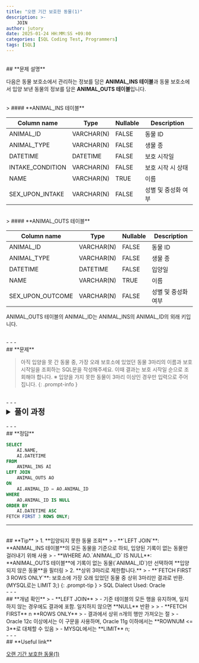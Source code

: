 ```yaml
---
title: "오랜 기간 보호한 동물(1)"
description: >-
    JOIN
author: jutory
date: 2025-01-24 HH:MM:SS +09:00
categories: [SQL Coding Test, Programmers]
tags: [SQL]
---
```

<br>
## **문제 설명**

다음은 동물 보호소에서 관리하는 정보를 담은 **ANIMAL_INS 테이블**과 동물 보호소에서 입양 보낸 동물의 정보를 담은 **ANIMAL_OUTS 테이블**입니다.

<br>
> #### **ANIMAL_INS 테이블**

| Column name      | Type         | Nullable | Description                 |
|------------------|--------------|----------|-----------------------------|
| ANIMAL_ID        | VARCHAR(N)   | FALSE    | 동물 ID                     |
| ANIMAL_TYPE      | VARCHAR(N)   | FALSE    | 생물 종                     |
| DATETIME         | DATETIME     | FALSE    | 보호 시작일                 |
| INTAKE_CONDITION | VARCHAR(N)   | FALSE    | 보호 시작 시 상태           |
| NAME             | VARCHAR(N)   | TRUE     | 이름                        |
| SEX_UPON_INTAKE  | VARCHAR(N)   | FALSE    | 성별 및 중성화 여부         |

<br>
> #### **ANIMAL_OUTS 테이블**

| Column name         | Type         | Nullable | Description                 |
|---------------------|--------------|----------|-----------------------------|
| ANIMAL_ID           | VARCHAR(N)   | FALSE    | 동물 ID                     |
| ANIMAL_TYPE         | VARCHAR(N)   | FALSE    | 생물 종                     |
| DATETIME            | DATETIME     | FALSE    | 입양일                      |
| NAME                | VARCHAR(N)   | TRUE     | 이름                        |
| SEX_UPON_OUTCOME    | VARCHAR(N)   | FALSE    | 성별 및 중성화 여부         |

ANIMAL_OUTS 테이블의 ANIMAL_ID는 ANIMAL_INS의 ANIMAL_ID의 외래 키입니다.

<br>
- - -
<br>
## **문제**

> 아직 입양을 못 간 동물 중, 가장 오래 보호소에 있었던 동물 3마리의 이름과 보호 시작일을 조회하는 SQL문을 작성해주세요. 이때 결과는 보호 시작일 순으로 조회해야 합니다. ※ 입양을 가지 못한 동물이 3마리 이상인 경우만 입력으로 주어집니다.
{: .prompt-info }

<br>
- - -
<br>
<details>
  <summary style="font-size: 1.5em; font-weight: bold;">풀이 과정</summary>
<div markdown="1">
1. **조건 확인**  
   - **입양되지 못한 동물**만 찾기 위해 **ANIMAL_OUTS 테이블에 해당 동물의 기록이 없는 경우**를 필터링해야 함

2. **테이블 결합 (LEFT JOIN)**  
   - 두 테이블을 **`ANIMAL_ID`** 기준으로 결합
   - **LEFT JOIN** 선택 이유: 모든 보호소에 들어온 동물을 기준으로 하고, 입양되지 않은 동물을 포함하기 위해 사용

3. **조건 필터링**  
   - **WHERE AO.`ANIMAL_ID` IS NULL** 조건을 사용하여 **입양 기록이 없는 동물만** 선택
   - LEFT JOIN 결과에서 입양 기록이 없는 경우, **ANIMAL_OUTS 테이블**의 **`ANIMAL_ID`는 NULL**로 반환되므로 이를 활용한 것

4. **결과 정렬**
   - 정렬 기준에 따라 **ORDER BY**로 결과 정렬
     - 보호 시작일을 기준으로 오름차순 정렬해야 하므로 **ORDER BY AI.`DATETIME` ASC** 사용

5. **상위 3마리로 제한**  
   - **FETCH FIRST 3 ROWS ONLY**를 사용하여 상위 3마리만 출력

6. **최종 결과 출력**  
   - SELECT 절에서 **이름(`NAME`)**과 **입양일(`DATETIME`)** 출력

* **_교훈_**  
   - 나는 오라클 12 버전 밑에서 프로젝트를 진행했어서 ROWNUM에 익숙했는데....  **FETCH FIRST 숫자 ROWS ONLY** 요거 외우자. 잘 써보자.
</div>
</details>

<br>
- - -
<br>
## **정답**

```sql
SELECT 
    AI.NAME, 
    AI.DATETIME
FROM 
    ANIMAL_INS AI
LEFT JOIN 
    ANIMAL_OUTS AO
ON 
    AI.ANIMAL_ID = AO.ANIMAL_ID
WHERE 
    AO.ANIMAL_ID IS NULL
ORDER BY 
    AI.DATETIME ASC
FETCH FIRST 3 ROWS ONLY;
```

- - -
<br>
## **Tip**
> 1. **입양되지 못한 동물 조회**  
>    - **`LEFT JOIN`**: **ANIMAL_INS 테이블**의 모든 동물을 기준으로 하되, 입양된 기록이 없는 동물만 걸러내기 위해 사용
>    - **WHERE AO.`ANIMAL_ID` IS NULL**: **ANIMAL_OUTS 테이블**에 기록이 없는 동물(`ANIMAL_ID`)만 선택하여 **입양되지 않은 동물**을 필터링
> 2. **상위 3마리로 제한합니다.**  
>    - **`FETCH FIRST 3 ROWS ONLY`**: 보호소에 가장 오래 있었던 동물 중 상위 3마리만 결과로 반환. (MYSQL로는 LIMIT 3;)
{: .prompt-tip }
> SQL Dialect Used: Oracle

<br>
- - -
<br>
## **개념 확인**
> - **LEFT JOIN**
>    - 기준 테이블의 모든 행을 유지하며, 일치하지 않는 경우에도 결과에 포함. 일치하지 않으면 **NULL** 반환
>
> - **FETCH FIRST** n **ROWS ONLY**
>    - 결과에서 상위 n개의 행만 가져오는 절
>    - Oracle 12c 이상에서는 이 구문을 사용하며, Oracle 11g 이하에서는 **ROWNUM <= 3**로 대체할 수 있음
>    - MYSQL에서는 **LIMIT** n;

<br>
- - -
<br>
## **Useful link**

[오랜 기간 보호한 동물(1)](https://school.programmers.co.kr/learn/courses/30/lessons/59044)
